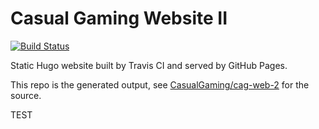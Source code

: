 # Casual Gaming Website II

[![Build Status](https://travis-ci.com/CasualGaming/cag-web-2.svg?branch=master)](https://travis-ci.com/CasualGaming/cag-web-2)

Static Hugo website built by Travis CI and served by GitHub Pages.

This repo is the generated output, see [CasualGaming/cag-web-2](https://github.com/CasualGaming/cag-web) for the source.

TEST
